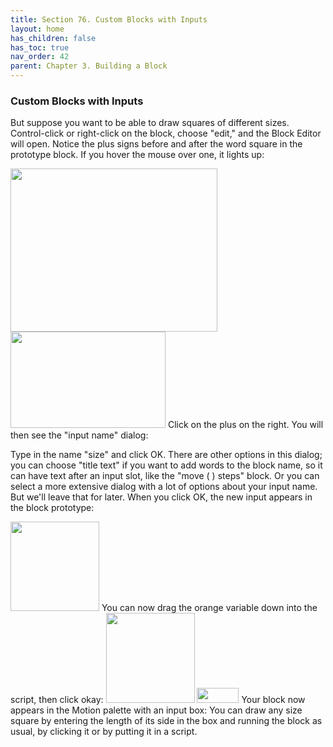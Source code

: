 ```yaml
---
title: Section 76. Custom Blocks with Inputs
layout: home
has_children: false
has_toc: true
nav_order: 42
parent: Chapter 3. Building a Block
---
```


###  Custom Blocks with Inputs

But suppose you want to be able to draw squares of different sizes.
Control-click or right-click on the block, choose "edit," and the Block
Editor will open. Notice the plus signs before and after the word square
in the prototype block. If you hover the mouse over one, it lights up:

<img src="/snap-manual/assets/images/image508.png" style="width:331px; height:261px">


<img src="/snap-manual/assets/images/image509.png" style="width:248px; height:154px">
Click on the plus on the right. You will
then see the "input name" dialog:

Type in the name "size" and click OK. There are other options in this
dialog; you can choose "title text" if you want to add words to the
block name, so it can have text after an input slot, like the "move ( )
steps" block. Or you can select a more extensive dialog with a lot of
options about your input name. But we'll leave that for later. When you
click OK, the new input appears in the block prototype:

<img src="/snap-manual/assets/images/image510.png" style="width:142px; height:143px">
You can now drag the orange variable down
into the script, then click okay:

<img src="/snap-manual/assets/images/image511.png" style="width:142px; height:144px">


<img src="/snap-manual/assets/images/image512.png" style="width:67px; height:24px">
Your block now appears in the Motion palette with an
input box: You can draw any size square by entering the length of its
side in the box and running the block as usual, by clicking it or by
putting it in a script.

